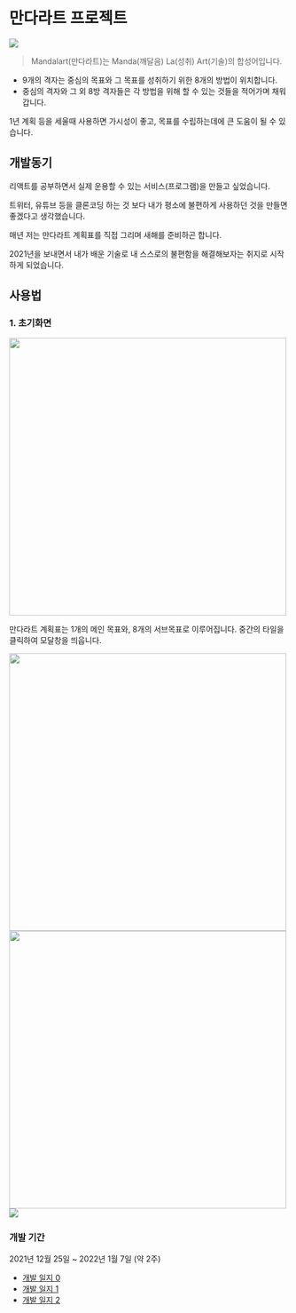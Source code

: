 
# 만다라트 프로젝트

<img src="https://user-images.githubusercontent.com/10703437/148901757-f417af0d-ea1c-4297-ae1d-fb67be0ef37f.png">


>  
>  Mandalart(만다라트)는 Manda(깨달음) La(성취) Art(기술)의 합성어입니다.   
>  

- 9개의 격자는 중심의 목표와 그 목표를 성취하기 위한 8개의 방법이 위치합니다.
- 중심의 격자와 그 외 8방 격자들은 각 방법을 위해 할 수 있는 것들을 적어가며 채워갑니다.

1년 계획 등을 세울때 사용하면 가시성이 좋고, 목표를 수립하는데에 큰 도움이 될 수 있습니다.




## 개발동기

리액트를 공부하면서 실제 운용할 수 있는 서비스(프로그램)을 만들고 싶었습니다. 

트위터, 유튜브 등을 클론코딩 하는 것 보다 내가 평소에 불편하게 사용하던 것을 만들면 좋겠다고 생각했습니다. 

매년 저는 만다라트 계획표를 직접 그리며 새해를 준비하곤 합니다.

2021년을 보내면서 내가 배운 기술로 내 스스로의 불편함을 해결해보자는 취지로 시작하게 되었습니다.

## 사용법

### 1. 초기화면
<img src="https://user-images.githubusercontent.com/10703437/150311738-53c8b2eb-22dd-413e-9c70-2d162d087a94.png" width="500" height="500" >

만다라트 계획표는 1개의 메인 목표와, 8개의 서브목표로 이루어집니다. 중간의 타일을 클릭하여 모달창을 띄웁니다.


<img src="https://user-images.githubusercontent.com/10703437/150311546-470d0b7d-4ab7-457d-90c0-25872343aa93.png" width="500" height="500">

<img src="https://user-images.githubusercontent.com/10703437/150311859-828cb7f8-8b5e-4a47-889b-73964c2ed642.png" width="500" height="500">

<img src="https://user-images.githubusercontent.com/10703437/150311948-4d754824-3f48-4488-9da0-51518c3e24c1.gif">


### 개발 기간
2021년 12월 25일 ~ 2022년 1월 7일 (약 2주)
- <a href="https://93jpark.tistory.com/97">개발 일지 0</a>
- <a href="https://93jpark.tistory.com/105">개발 일지 1</a>
- <a href="https://93jpark.tistory.com/106">개발 일지 2</a>


